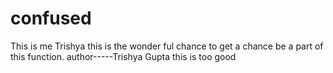 # confused
This is me Trishya 
this is the wonder ful chance to get a chance be a part of this function.
author-----Trishya Gupta
this is too good

